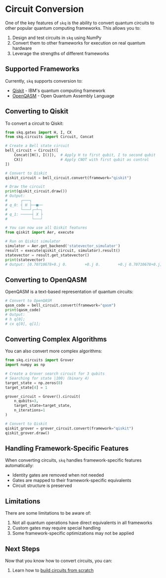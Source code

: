 # Circuit Conversion

One of the key features of `skq` is the ability to convert quantum circuits to other popular quantum computing frameworks. This allows you to:

1. Design and test circuits in `skq` using NumPy
2. Convert them to other frameworks for execution on real quantum hardware
3. Leverage the strengths of different frameworks

## Supported Frameworks

Currently, `skq` supports conversion to:

- [Qiskit](https://qiskit.org/) - IBM's quantum computing framework
- [OpenQASM](https://openqasm.com/) - Open Quantum Assembly Language

## Converting to Qiskit

To convert a circuit to Qiskit:

```python
from skq.gates import H, I, CX
from skq.circuits import Circuit, Concat

# Create a Bell state circuit
bell_circuit = Circuit([
    Concat([H(), I()]),  # Apply H to first qubit, I to second qubit
    CX()                 # Apply CNOT with first qubit as control
])

# Convert to Qiskit
qiskit_circuit = bell_circuit.convert(framework="qiskit")

# Draw the circuit
print(qiskit_circuit.draw())
# Output:
#      ┌───┐     
# q_0: ┤ H ├──■──
#      └───┘┌─┴─┐
# q_1: ─────┤ X ├
#           └───┘

# You can now use all Qiskit features
from qiskit import Aer, execute

# Run on Qiskit simulator
simulator = Aer.get_backend('statevector_simulator')
result = execute(qiskit_circuit, simulator).result()
statevector = result.get_statevector()
print(statevector)
# Output: [0.70710678+0.j 0.        +0.j 0.        +0.j 0.70710678+0.j]
```

## Converting to OpenQASM

OpenQASM is a text-based representation of quantum circuits:

```python
# Convert to OpenQASM
qasm_code = bell_circuit.convert(framework="qasm")
print(qasm_code)
# Output:
# h q[0];
# cx q[0], q[1];
```

## Converting Complex Algorithms

You can also convert more complex algorithms:

```python
from skq.circuits import Grover
import numpy as np

# Create a Grover search circuit for 3 qubits
# Searching for state |100⟩ (binary 4)
target_state = np.zeros(8)
target_state[4] = 1

grover_circuit = Grover().circuit(
    n_qubits=3,
    target_state=target_state,
    n_iterations=1
)

# Convert to Qiskit
qiskit_grover = grover_circuit.convert(framework="qiskit")
qiskit_grover.draw()
```

## Handling Framework-Specific Features

When converting circuits, `skq` handles framework-specific features automatically:

- Identity gates are removed when not needed
- Gates are mapped to their framework-specific equivalents
- Circuit structure is preserved

## Limitations

There are some limitations to be aware of:

1. Not all quantum operations have direct equivalents in all frameworks
2. Custom gates may require special handling
3. Some framework-specific optimizations may not be applied

## Next Steps

Now that you know how to convert circuits, you can:

1. Learn how to [build circuits from scratch](building-circuits.md)
